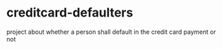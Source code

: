 # creditcard-defaulters
project about whether a person shall default in the credit card payment or not
